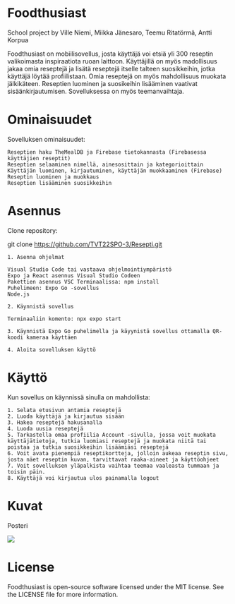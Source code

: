 # Foodthusiast

School project by Ville Niemi, Miikka Jänesaro, Teemu Ritatörmä, Antti Korpua

Foodthusiast on mobiilisovellus, josta käyttäjä voi etsiä yli 300 reseptin valikoimasta inspiraatiota ruoan laittoon. Käyttäjillä on myös madollisuus jakaa omia reseptejä ja lisätä reseptejä itselle talteen suosikkeihin, jotka käyttäjä löytää profiilistaan. Omia reseptejä on myös mahdollisuus muokata jälkikäteen. Reseptien luominen ja suosikeihin lisääminen vaativat sisäänkirjautumisen. Sovelluksessa on myös teemanvaihtaja.

# Ominaisuudet

Sovelluksen ominaisuudet:

    Reseptien haku TheMealDB ja Firebase tietokannasta (Firebasessa käyttäjien reseptit)
    Reseptien selaaminen nimellä, ainesosittain ja kategorioittain
    Käyttäjän luominen, kirjautuminen, käyttäjän muokkaaminen (Firebase)
    Reseptin luominen ja muokkaus
    Reseptien lisääminen suosikkeihin
    

 # Asennus

Clone repository:

git clone https://github.com/TVT22SPO-3/Resepti.git

    1. Asenna ohjelmat

    Visual Studio Code tai vastaava ohjelmointiympäristö
    Expo ja React asennus Visual Studio Codeen
    Pakettien asennus VSC Terminaalissa: npm install
    Puhelimeen: Expo Go -sovellus
    Node.js

    2. Käynnistä sovellus

    Terminaaliin komento: npx expo start
    
    3. Käynnistä Expo Go puhelimella ja käyynistä sovellus ottamalla QR-koodi kameraa käyttäen

    4. Aloita sovelluksen käyttö

# Käyttö

Kun sovellus on käynnissä sinulla on mahdollista:

    1. Selata etusivun antamia reseptejä
    2. Luoda käyttäjä ja kirjautua sisään
    3. Hakea reseptejä hakusanalla
    4. Luoda uusia reseptejä
    5. Tarkastella omaa profiilia Account -sivulla, jossa voit muokata käyttäjätietoja, tutkia luomiasi reseptejä ja muokata niitä tai poistaa ja tutkia suosikkeihin lisäämiäsi reseptejä
    6. Voit avata pienempiä reseptikortteja, jolloin aukeaa reseptin sivu, josta näet reseptin kuvan, tarvittavat raaka-aineet ja käyttöohjeet
    7. Voit sovelluksen yläpalkista vaihtaa teemaa vaaleasta tummaan ja toisin päin.
    8. Käyttäjä voi kirjautua ulos painamalla logout

# Kuvat

Posteri

<img src="poster.png">

# License

Foodthusiast is open-source software licensed under the MIT license. See the LICENSE file for more information.

